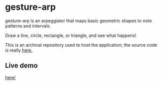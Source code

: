 # gesture-arp

gesture-arp is an arpeggiator that maps basic geometric shapes to note patterns and intervals.

Draw a line, circle, rectangle, or triangle, and see what happens!

This is an archival repository used to host the application; the source code is really [here.](https://github.com/nfagan/gesture_arp)

## Live demo

[here!](https://gesture-arp-2f5c3403eb85.herokuapp.com)